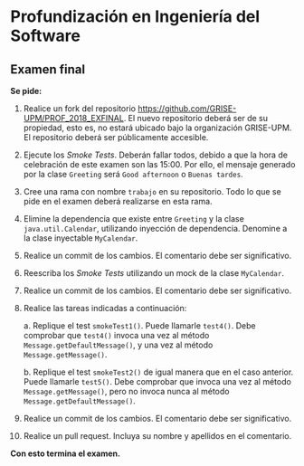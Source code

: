 # Profundización en Ingeniería del Software
## Examen final

**Se pide:**

1. Realice un fork del repositorio https://github.com/GRISE-UPM/PROF_2018_EXFINAL. El nuevo repositorio deberá ser de su propiedad, esto es, no estará ubicado bajo la organización GRISE-UPM. El repositorio deberá ser públicamente accesible.

2. Ejecute los *Smoke Tests*. Deberán fallar todos, debido a que la hora de celebración de este examen son las 15:00. Por ello, el mensaje generado por la clase ``Greeting`` será ``Good afternoon`` o ``Buenas tardes``.

3. Cree una rama con nombre ``trabajo`` en su repositorio. Todo lo que se pide en el examen deberá realizarse en esta rama.

4. Elimine la dependencia que existe entre ``Greeting`` y la clase ``java.util.Calendar``, utilizando inyección de dependencia. Denomine a la clase inyectable ``MyCalendar``.

5. Realice un commit de los cambios. El comentario debe ser significativo.

6. Reescriba los *Smoke Tests* utilizando un mock de la clase ``MyCalendar``.

7. Realice un commit de los cambios. El comentario debe ser significativo.

8. Realice las tareas indicadas a continuación:

   a. Replique el test ``smokeTest1()``. Puede llamarle ``test4()``. Debe comprobar que ``test4()`` invoca una vez al método ``Message.getDefaultMessage()``, y una vez al método ``Message.getMessage()``.

   b. Replique el test ``smokeTest2()`` de igual manera que en el caso anterior. Puede llamarle ``test5()``. Debe comprobar que invoca una vez al método ``Message.getMessage()``, pero no invoca nunca al método ``Message.getDefaultMessage()``.

9. Realice un commit de los cambios. El comentario debe ser significativo.

10. Realice un pull request. Incluya su nombre y apellidos en el comentario.

**Con esto termina el examen.**

